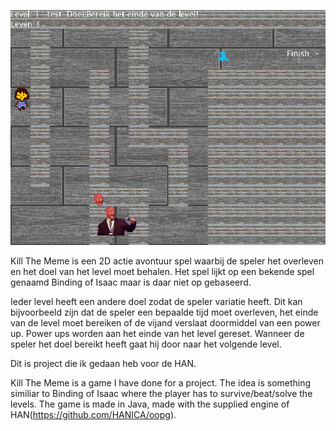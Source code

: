 ![Alt text](src/main/java/nl/han/ica/killthememe/media/game.png?raw=true "Kill The Meme")

Kill The Meme is een 2D actie avontuur spel waarbij de speler het overleven en het doel van het level moet behalen. Het spel lijkt op een bekende spel genaamd Binding of Isaac maar is daar niet op gebaseerd. 

Ieder level heeft een andere doel zodat de speler variatie heeft. Dit kan bijvoorbeeld zijn dat de speler een bepaalde tijd moet overleven, het einde van de level moet bereiken of de vijand verslaat doormiddel van een power up. Power ups worden aan het einde van het level gereset. Wanneer de speler het doel bereikt heeft gaat hij door naar het volgende level. 

Dit is project die ik gedaan heb voor de HAN.

Kill The Meme is a game I have done for a project. The idea is something similiar to Binding of Isaac where the player has to survive/beat/solve the levels. The game is made in Java, made with the supplied engine of HAN(https://github.com/HANICA/oopg).
